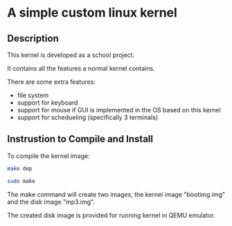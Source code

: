 # A simple custom linux kernel

## Description

This kernel is developed as a school project.

It contains all the features a normal kernel contains.

There are some extra features:
  - file system
  - support for keyboard
  - support for mouse if GUI is implemented in the OS based on this kernel
  - support for schedueling (specifically 3 terminals)


## Instrustion to Compile and Install

To compile the kernel image:

``` bash 
make dep

sudo make
```
The make command will create two images, the kernel image "bootimg.img"
and the disk image "mp3.img".

The created disk image is provided for running kernel in QEMU emulator.
